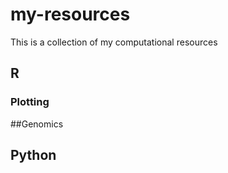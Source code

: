 # my-resources

This is a collection of my computational resources

## R

### Plotting

##Genomics

## Python

